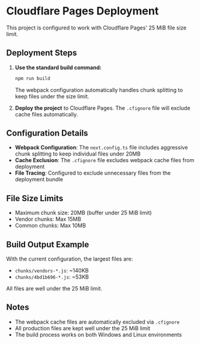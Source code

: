 # Cloudflare Pages Deployment

This project is configured to work with Cloudflare Pages' 25 MiB file size limit.

## Deployment Steps

1. **Use the standard build command:**
   ```bash
   npm run build
   ```
   The webpack configuration automatically handles chunk splitting to keep files under the size limit.

2. **Deploy the project** to Cloudflare Pages. The `.cfignore` file will exclude cache files automatically.

## Configuration Details

- **Webpack Configuration**: The `next.config.ts` file includes aggressive chunk splitting to keep individual files under 20MB
- **Cache Exclusion**: The `.cfignore` file excludes webpack cache files from deployment
- **File Tracing**: Configured to exclude unnecessary files from the deployment bundle

## File Size Limits

- Maximum chunk size: 20MB (buffer under 25 MiB limit)
- Vendor chunks: Max 15MB
- Common chunks: Max 10MB

## Build Output Example

With the current configuration, the largest files are:
- `chunks/vendors-*.js`: ~140KB
- `chunks/4bd1b696-*.js`: ~53KB

All files are well under the 25 MiB limit.

## Notes

- The webpack cache files are automatically excluded via `.cfignore`
- All production files are kept well under the 25 MiB limit
- The build process works on both Windows and Linux environments
